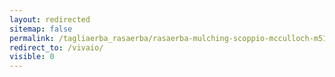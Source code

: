 ```yaml
---
layout: redirected
sitemap: false
permalink: /tagliaerba_rasaerba/rasaerba-mulching-scoppio-mcculloch-m51-110m-classic-tosaerba-spinta/
redirect_to: /vivaio/
visible: 0
---
```

